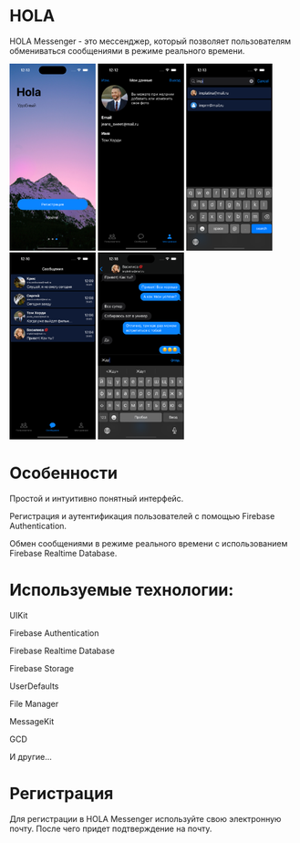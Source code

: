 # HOLA

HOLA Messenger - это мессенджер, который позволяет пользователям обмениваться сообщениями в режиме реального времени.

<div>
  <img src="/img/LUVA_Messenger1.png" alt="LUVA Messenger 1" width="30%" style="display: inline-block;">
  <img src="/img/LUVA_Messenger2.png" alt="LUVA Messenger 2" width="30%" style="display: inline-block;">
  <img src="/img/LUVA_Messenger3.png" alt="LUVA Messenger 3" width="30%" style="display: inline-block;">
  <img src="/img/LUVA_Messenger4.png" alt="LUVA Messenger 4" width="30%" style="display: inline-block;">
  <img src="/img/LUVA_Messenger5.png" alt="LUVA Messenger 5" width="30%" style="display: inline-block;">
</div>





# Особенности

Простой и интуитивно понятный интерфейс.

Регистрация и аутентификация пользователей с помощью Firebase Authentication.

Обмен сообщениями в режиме реального времени с использованием Firebase Realtime Database.


# Используемые технологии:
UIKit

Firebase Authentication

Firebase Realtime Database

Firebase Storage

UserDefaults

File Manager

MessageKit

GCD

И другие...

# Регистрация 

Для регистрации в HOLA Messenger используйте свою электронную почту. После чего придет подтверждение на почту.



